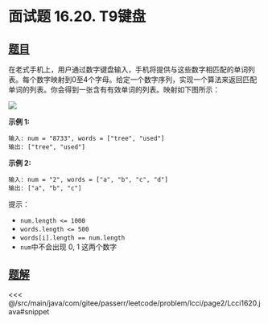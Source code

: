# 面试题 16.20. T9键盘

## [题目](https://leetcode.cn/problems/t9-lcci/)
在老式手机上，用户通过数字键盘输入，手机将提供与这些数字相匹配的单词列表。每个数字映射到0至4个字母。给定一个数字序列，实现一个算法来返回匹配单词的列表。你会得到一张含有有效单词的列表。映射如下图所示：

![](https://assets.leetcode-cn.com/aliyun-lc-upload/original_images/17_telephone_keypad.png)

**示例 1:**

```
输入: num = "8733", words = ["tree", "used"]
输出: ["tree", "used"]
```

**示例 2:**

```
输入: num = "2", words = ["a", "b", "c", "d"]
输出: ["a", "b", "c"]
```

提示：

* `num.length <= 1000`
* `words.length <= 500`
* `words[i].length == num.length`
* `num`中不会出现 0, 1 这两个数字


## [题解](https://github.com/PasseRR/JavaLeetCode/blob/master/src/main/java/com/gitee/passerr/leetcode/problem/lcci/page2/Lcci1620.java)

<<< @/src/main/java/com/gitee/passerr/leetcode/problem/lcci/page2/Lcci1620.java#snippet
